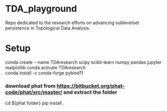 # TDA_playground
Repo dedicated to the research efforts on advancing sublevelset persistence in Topological Data Analysis. 

# Setup 

conda create --name TDAresearch scipy scikit-learn numpy pandas jupyter matplotlib
conda activate TDAresearch    
conda install -c conda-forge pybind11   
### download phat from https://bitbucket.org/phat-code/phat/src/master/ and extract the folder 
cd ${phat folder}
pip install .                       
